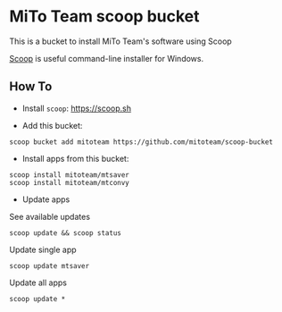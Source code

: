 # MiTo Team scoop bucket

This is a bucket to install MiTo Team's software using Scoop

[Scoop](https://scoop.sh) is useful command-line installer for Windows.

## How To

* Install `scoop`: https://scoop.sh

* Add this bucket:
```
scoop bucket add mitoteam https://github.com/mitoteam/scoop-bucket
```

* Install apps from this bucket:
```
scoop install mitoteam/mtsaver
scoop install mitoteam/mtconvy
```

* Update apps

See available updates

```
scoop update && scoop status
```

Update single app

```
scoop update mtsaver
```

Update all apps

```
scoop update *
```
